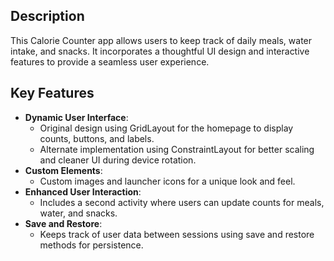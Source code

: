 ## Description
This Calorie Counter app allows users to keep track of daily meals, water intake, and snacks. It incorporates a thoughtful UI design and interactive features to provide a seamless user experience.

## Key Features
- **Dynamic User Interface**:
    - Original design using GridLayout for the homepage to display counts, buttons, and labels.
    - Alternate implementation using ConstraintLayout for better scaling and cleaner UI during device rotation.
- **Custom Elements**:
    - Custom images and launcher icons for a unique look and feel.
- **Enhanced User Interaction**:
    - Includes a second activity where users can update counts for meals, water, and snacks.
- **Save and Restore**:
    - Keeps track of user data between sessions using save and restore methods for persistence.